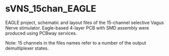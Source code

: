 # sVNS_15chan_EAGLE

EAGLE project, schematic and layout files of the 15-channel selective Vagus Nerve stimulator. Eagle-based 4-layer PCB with SMD assembly were produced using PCBway services.

Note: 15 channels in the files names refer to a number of the output demultiplexer states.

